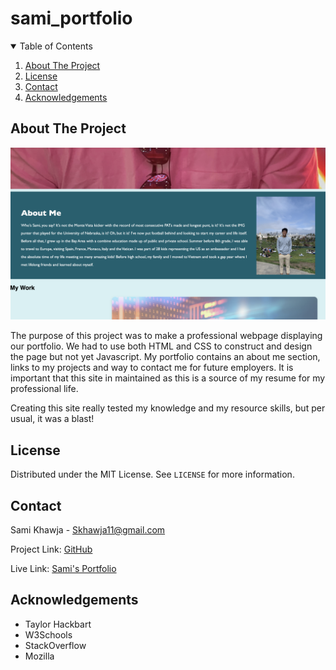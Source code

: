 # sami_portfolio

<!-- TABLE OF CONTENTS -->
<details open="open">
  <summary>Table of Contents</summary>
    <ol>
        <li><a href="#about-the-project">About The Project</a></li>
        <li><a href="#license">License</a></li>
        <li><a href="#contact">Contact</a></li>
        <li><a href="#acknowledgements">Acknowledgements</a></li>
    </ol>
</details>



<!-- ABOUT THE PROJECT -->
## About The Project

<img src="./assets/images/webpage.png" alt="Sami's webpage">

The purpose of this project was to make a professional webpage displaying our portfolio. We had to use both HTML and CSS to construct and design the page but not yet Javascript. My portfolio contains an about me section, links to my projects and way to contact me for future employers. It is important that this site in maintained as this is a source of my resume for my professional life.

Creating this site really tested my knowledge and my resource skills, but per usual, it was a blast!

<!-- LICENSE -->
## License

Distributed under the MIT License. See `LICENSE` for more information.

<!-- CONTACT -->
## Contact

Sami Khawja - Skhawja11@gmail.com

Project Link: [GitHub](https://github.com/samikhawja/sami_portfolio)

Live Link: [Sami's Portfolio](https://samikhawja.github.io/sami_portfolio/)


<!-- ACKNOWLEDGEMENTS -->
## Acknowledgements
* Taylor Hackbart
* W3Schools
* StackOverflow
* Mozilla